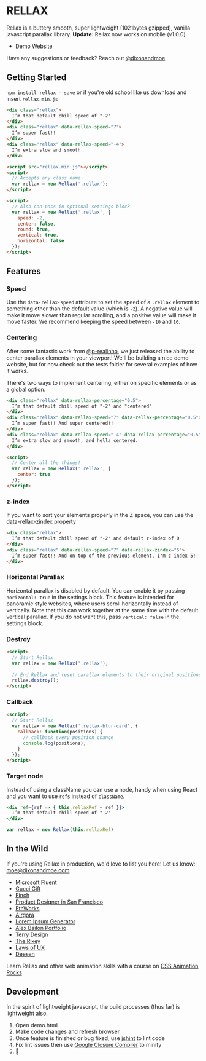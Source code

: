 # RELLAX

Rellax is a buttery smooth, super lightweight (1021bytes gzipped), vanilla javascript parallax library. **Update:** Rellax now works on mobile (v1.0.0). 

* [Demo Website](https://dixonandmoe.com/rellax/)

Have any suggestions or feedback? Reach out [@dixonandmoe](https://twitter.com/dixonandmoe)

## Getting Started
`npm install rellax --save` or if you're old school like us download and insert `rellax.min.js`

```html
<div class="rellax">
  I’m that default chill speed of "-2"
</div>
<div class="rellax" data-rellax-speed="7">
  I’m super fast!!
</div>
<div class="rellax" data-rellax-speed="-4">
  I’m extra slow and smooth
</div>

<script src="rellax.min.js"></script>
<script>
  // Accepts any class name
  var rellax = new Rellax('.rellax');
</script>
```
```html
<script>
  // Also can pass in optional settings block
  var rellax = new Rellax('.rellax', {
    speed: -2,
    center: false,
    round: true,
    vertical: true,
    horizontal: false
  });
</script>
```
## Features

### Speed
Use the `data-rellax-speed` attribute to set the speed of a `.rellax` element to something other than the default value (which is `-2`). A negative value will make it move slower than regular scrolling, and a positive value will make it move faster. We recommend keeping the speed between `-10` and `10`.

### Centering
After some fantastic work from [@p-realinho](https://github.com/p-realinho), we just released the ability to center parallax elements in your viewport! We'll be building a nice demo website, but for now check out the tests folder for several examples of how it works.

There's two ways to implement centering, either on specific elements or as a global option.
```html
<div class="rellax" data-rellax-percentage="0.5">
  I’m that default chill speed of "-2" and "centered"
</div>
<div class="rellax" data-rellax-speed="7" data-rellax-percentage="0.5">
  I’m super fast!! And super centered!!
</div>
<div class="rellax" data-rellax-speed="-4" data-rellax-percentage="0.5">
  I’m extra slow and smooth, and hella centered.
</div>
```
```html
<script>
  // Center all the things!
  var rellax = new Rellax('.rellax', {
    center: true
  });
</script>
```

### z-index
If you want to sort your elements properly in the Z space, you can use the data-rellax-zindex property
```html
<div class="rellax">
  I’m that default chill speed of "-2" and default z-index of 0
</div>
<div class="rellax" data-rellax-speed="7" data-rellax-zindex="5">
  I’m super fast!! And on top of the previous element, I'm z-index 5!!
</div>
```

### Horizontal Parallax
Horizontal parallax is disabled by default. You can enable it by passing `horizontal: true` in the settings block.
This feature is intended for panoramic style websites, where users scroll horizontally instead of vertically.
Note that this can work together at the same time with the default vertical parallax. If you do not want this, pass `vertical: false` in the settings block.

### Destroy
```html
<script>
  // Start Rellax
  var rellax = new Rellax('.rellax');
  
  // End Rellax and reset parallax elements to their original positions
  rellax.destroy();
</script>
```

### Callback
```html
<script>
  // Start Rellax
  var rellax = new Rellax('.rellax-blur-card', {
    callback: function(positions) {
      // callback every position change
      console.log(positions);
    }
  });
</script>
```

### Target node
Instead of using a className you can use a node, handy when using React and you want to use `refs` instead of `className`.
```jsx
<div ref={ref => { this.rellaxRef = ref }}>
  I’m that default chill speed of "-2"
</div>

var rellax = new Rellax(this.rellaxRef)
```

## In the Wild
If you're using Rellax in production, we'd love to list you here! Let us know: moe@dixonandmoe.com
- [Microsoft Fluent](https://fluent.microsoft.com/)
- [Gucci Gift](http://gift.gucci.com/)
- [Finch](https://finch.io/)
- [Product Designer in San Francisco](https://moeamaya.com/)
- [EthWorks](http://ethworks.io/)
- [Airgora](https://www.airgora.com/competition)
- [Lorem Ipsum Generator](https://loremipsumgenerator.com/)
- [Alex Bailon Portfolio](http://www.iambailon.com/)
- [Terry Design](http://terrydesign.co.uk/)
- [The Rixey](http://www.livetherixey.com/)
- [Laws of UX](https://lawsofux.com/)
- [Deesen](https://www.deeson.co.uk/)

Learn Rellax and other web animation skills with a course on [CSS Animation Rocks](http://courses.cssanimation.rocks/p/level-up)

## Development
In the spirit of lightweight javascript, the build processes (thus far) is lightweight also.

1. Open demo.html
2. Make code changes and refresh browser
3. Once feature is finished or bug fixed, use [jshint](http://jshint.com/) to lint code
4. Fix lint issues then use [Google Closure Compiler](https://closure-compiler.appspot.com/home) to minify
5. 🍻
